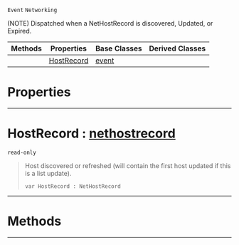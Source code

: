 `Event` `Networking`



(NOTE) Dispatched when a NetHostRecord is discovered, Updated, or Expired.

|Methods|Properties|Base Classes|Derived Classes|
|---|---|---|---|
| |[ HostRecord](https://github.com/PlasmaEngine/PlasmaDocs/tree/master/docs/C%2B%2B/code_reference/class_reference/nethostrecordevent.markdown#hostrecord-plasma-engine-d)|[event](https://github.com/PlasmaEngine/PlasmaDocs/tree/master/docs/C%2B%2B/code_reference/class_reference/event.markdown)| |


 #  Properties


---  
 #  HostRecord : [nethostrecord](https://github.com/PlasmaEngine/PlasmaDocs/tree/master/docs/C%2B%2B/code_reference/class_reference/nethostrecord.markdown)

 `read-only`

> Host discovered or refreshed (will contain the first host updated if this is a list update).
> ``` lang=cpp, name=Lightning
> var HostRecord : NetHostRecord


---  
 #  Methods


---  
 

 